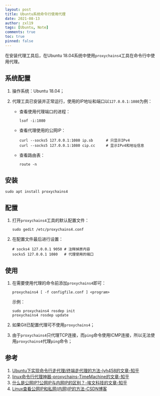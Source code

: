 ```yaml
---
layout: post
title: Ubuntu系统命令行使用代理
date: 2021-08-13
author: zxl19
tags: [Ubuntu, Note]
comments: true
toc: true
pinned: false
---
```


在安装代理工具后，在Ubuntu 18.04系统中使用`proxychains4`工具在命令行中使用代理。

<!-- more -->

## 系统配置

1. 操作系统：Ubuntu 18.04；
2. 代理工具已安装并正常运行，使用的IP地址和端口以`127.0.0.1:1080`为例：

    - 查看使用代理端口的进程：

        ```shell
        lsof -i:1080
        ```

    - 查看代理使用的公网IP：

        ```shell
        curl --socks5 127.0.0.1:1080 ip.sb      # 只显示IPv4
        curl --socks5 127.0.0.1:1080 cip.cc     # 显示IPv4和地址信息
        ```

    - 查看路由表：

        ```shell
        route -n
        ```

## 安装

```shell
sudo apt install proxychains4
```

## 配置

1. 打开`proxychains4`工具的默认配置文件：

    ```shell
    sudo gedit /etc/proxychains4.conf
    ```

2. 在配置文件最后进行设置：

    ```text
    # socks4 127.0.0.1 9050 # 注释掉原内容
    socks5 127.0.0.1 1080   # 代理使用的端口
    ```

## 使用

1. 在需要使用代理的命令前添加`proxychains4`即可：

    ```shell
    proxychains4 [ -f configfile.conf ] <program>
    ```

    示例：

    ```shell
    sudo proxychains4 rosdep init
    proxychains4 rosdep update
    ```

2. 如果Git已配置代理可不使用`proxychains4`；
3. 由于`proxychains4`只代理TCP连接，而`ping`命令使用ICMP连接，所以无法使用`proxychains4`代理`ping`命令；

## 参考

1. [Ubuntu下实现命令行走代理/终端走代理的方法-lyh458的文章-知乎](https://zhuanlan.zhihu.com/p/377550825)
2. [linux命令行代理神器-proxychains-TimeMachine的文章-知乎](https://zhuanlan.zhihu.com/p/166375631)
3. [什么是公网IP?公网IP与内网IP的区别？-埃文科技的文章-知乎](https://zhuanlan.zhihu.com/p/402559611)
4. [Linux查看公网IP和私网(内网)IP的方法-CSDN博客](https://blog.csdn.net/xiao_yi_xiao/article/details/120493210)
